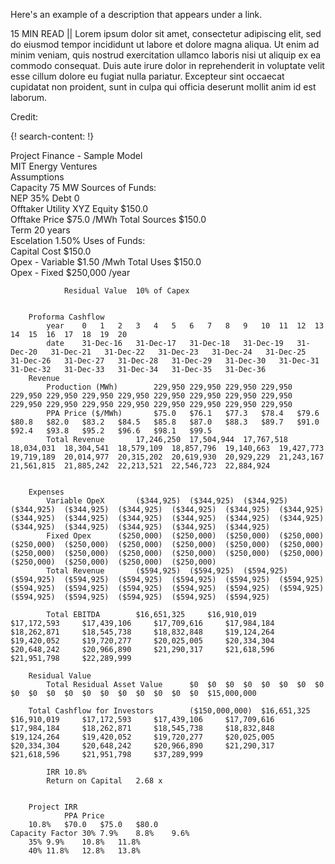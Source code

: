 Here's an example of a description that appears under a link.

15 MIN READ || Lorem ipsum dolor sit amet, consectetur adipiscing elit, sed do eiusmod tempor incididunt ut labore et dolore magna aliqua. Ut enim ad minim veniam, quis nostrud exercitation ullamco laboris nisi ut aliquip ex ea commodo consequat. Duis aute irure dolor in reprehenderit in voluptate velit esse cillum dolore eu fugiat nulla pariatur. Excepteur sint occaecat cupidatat non proident, sunt in culpa qui officia deserunt mollit anim id est laborum.

Credit: [ ]()

{! search-content: !}

Project Finance - Sample Model																								
MIT Energy Ventures																								
				Assumptions																				
				Capacity	75	MW			Sources of Funds:															
				NEP	35%				Debt	0														
				Offtaker	Utility XYZ				Equity	$150.0 														
				Offtake Price	$75.0 	/MWh			Total Sources	$150.0 														
				Term	20	years																		
				Escelation	1.50%				Uses of Funds:															
									Capital Cost	$150.0 														
				Opex - Variable	$1.50 	/Mwh			Total Uses	$150.0 														
				Opex - Fixed	$250,000 	/year																		
																								
				Residual Value	10%	of Capex																		
																								
																								
		Proforma Cashflow																						
			year	0	1	2	3	4	5	6	7	8	9	10	11	12	13	14	15	16	17	18	19	20
			date	31-Dec-16	31-Dec-17	31-Dec-18	31-Dec-19	31-Dec-20	31-Dec-21	31-Dec-22	31-Dec-23	31-Dec-24	31-Dec-25	31-Dec-26	31-Dec-27	31-Dec-28	31-Dec-29	31-Dec-30	31-Dec-31	31-Dec-32	31-Dec-33	31-Dec-34	31-Dec-35	31-Dec-36
		Revenue																						
			Production (MWh)		229,950	229,950	229,950	229,950	229,950	229,950	229,950	229,950	229,950	229,950	229,950	229,950	229,950	229,950	229,950	229,950	229,950	229,950	229,950	229,950
			PPA Price ($/MWh)		$75.0 	$76.1 	$77.3 	$78.4 	$79.6 	$80.8 	$82.0 	$83.2 	$84.5 	$85.8 	$87.0 	$88.3 	$89.7 	$91.0 	$92.4 	$93.8 	$95.2 	$96.6 	$98.1 	$99.5 
			Total Revenue		17,246,250	17,504,944	17,767,518	18,034,031	18,304,541	18,579,109	18,857,796	19,140,663	19,427,773	19,719,189	20,014,977	20,315,202	20,619,930	20,929,229	21,243,167	21,561,815	21,885,242	22,213,521	22,546,723	22,884,924
																								
																								
		Expenses																						
			Variable OpeX		($344,925)	($344,925)	($344,925)	($344,925)	($344,925)	($344,925)	($344,925)	($344,925)	($344,925)	($344,925)	($344,925)	($344,925)	($344,925)	($344,925)	($344,925)	($344,925)	($344,925)	($344,925)	($344,925)	($344,925)
			Fixed Opex		($250,000)	($250,000)	($250,000)	($250,000)	($250,000)	($250,000)	($250,000)	($250,000)	($250,000)	($250,000)	($250,000)	($250,000)	($250,000)	($250,000)	($250,000)	($250,000)	($250,000)	($250,000)	($250,000)	($250,000)
			Total Revenue		($594,925)	($594,925)	($594,925)	($594,925)	($594,925)	($594,925)	($594,925)	($594,925)	($594,925)	($594,925)	($594,925)	($594,925)	($594,925)	($594,925)	($594,925)	($594,925)	($594,925)	($594,925)	($594,925)	($594,925)
																								
			Total EBITDA		$16,651,325 	$16,910,019 	$17,172,593 	$17,439,106 	$17,709,616 	$17,984,184 	$18,262,871 	$18,545,738 	$18,832,848 	$19,124,264 	$19,420,052 	$19,720,277 	$20,025,005 	$20,334,304 	$20,648,242 	$20,966,890 	$21,290,317 	$21,618,596 	$21,951,798 	$22,289,999 
																								
		Residual Value																						
			Total Residual Asset Value		$0 	$0 	$0 	$0 	$0 	$0 	$0 	$0 	$0 	$0 	$0 	$0 	$0 	$0 	$0 	$0 	$0 	$0 	$0 	$15,000,000 
																								
		Total Cashflow for Investors		($150,000,000)	$16,651,325 	$16,910,019 	$17,172,593 	$17,439,106 	$17,709,616 	$17,984,184 	$18,262,871 	$18,545,738 	$18,832,848 	$19,124,264 	$19,420,052 	$19,720,277 	$20,025,005 	$20,334,304 	$20,648,242 	$20,966,890 	$21,290,317 	$21,618,596 	$21,951,798 	$37,289,999 
																								
			IRR	10.8%																				
			Return on Capital	2.68 x																				
																								
																								
		Project IRR																						
				PPA Price																				
		10.8%	$70.0 	$75.0 	$80.0 																			
	Capacity Factor	30%	7.9%	8.8%	9.6%																			
		35%	9.9%	10.8%	11.8%																			
		40%	11.8%	12.8%	13.8%																			

